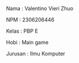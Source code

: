 Nama : Valentino Vieri Zhuo

NPM : 2306206446

Kelas : PBP E

Hobi : Main game

Jurusan : Ilmu Komputer
